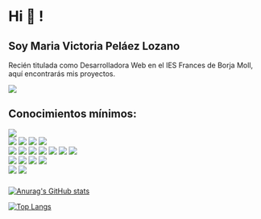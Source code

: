 # Hi 👋 !

## Soy Maria Victoria Peláez Lozano

Recién titulada como Desarrolladora Web en el IES Frances de Borja Moll, aquí encontrarás mis proyectos. 

<div>
<a href="https://www.linkedin.com/in/maria-victoria-pel%C3%A1ez-lozano-213a5a221/" target="_blank"><img src="https://img.icons8.com/fluency/48/000000/linkedin.png"/></a>
</div>


## Conocimientos mínimos:

 <div>
  <img src="https://img.icons8.com/color/48/000000/html-5--v1.png"/>
 </div>
 <div>
  <img src="https://img.icons8.com/color/48/000000/css3.png"/>
  <img src="https://img.icons8.com/color/48/000000/sass.png"/>
  <img src="https://img.icons8.com/color/48/000000/bootstrap.png"/>
  <img src="https://img.icons8.com/color/48/000000/chakra-ui.png"/>
 </div>
 <div>
  <img src="https://img.icons8.com/color/48/000000/javascript--v1.png"/>
  <img src="https://img.icons8.com/fluency/48/000000/node-js.png"/>
  <img src="https://img.icons8.com/nolan/48/java-coffee-cup-logo.png"/>
  <img src="https://img.icons8.com/fluency/48/000000/laravel.png"/>
  <img src="https://img.icons8.com/color/48/000000/vue-js.png"/>
  <img src="https://img.icons8.com/office/48/000000/react.png"/>
  <img src="https://img.icons8.com/officel/48/000000/php-logo.png"/>
 </div>
 <div>
  <img src="https://img.icons8.com/color/48/000000/mongodb.png"/>
  <img src="https://img.icons8.com/color/48/000000/mysql-logo.png"/>
  <img src="https://img.icons8.com/color/48/000000/postgreesql.png"/>
  <img src="https://img.icons8.com/color/48/000000/firebase.png"/>
  </div>
 <div>
  <img src="https://img.icons8.com/ios-glyphs/48/000000/github.png"/>
  <img src="https://img.icons8.com/color/48/000000/bitbucket.png"/>
 </div>
 
 #####
 

  
 [![Anurag's GitHub stats](https://github-readme-stats.vercel.app/api?username=victoriapelaez)](https://github.com/anuraghazra/github-readme-stats)
  
 [![Top Langs](https://github-readme-stats.vercel.app/api/top-langs/?username=victoriapelaez&layout=compact)](https://github.com/anuraghazra/github-readme-stats)
  

 

